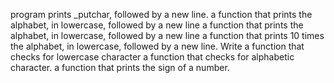 program prints _putchar, followed by a new line.
a function that prints the alphabet, in lowercase, followed by a new line
 a function that prints the alphabet, in lowercase, followed by a new line
a function that prints 10 times the alphabet, in lowercase, followed by a new line.
Write a function that checks for lowercase character
a function that checks for alphabetic character.
 a function that prints the sign of a number.
